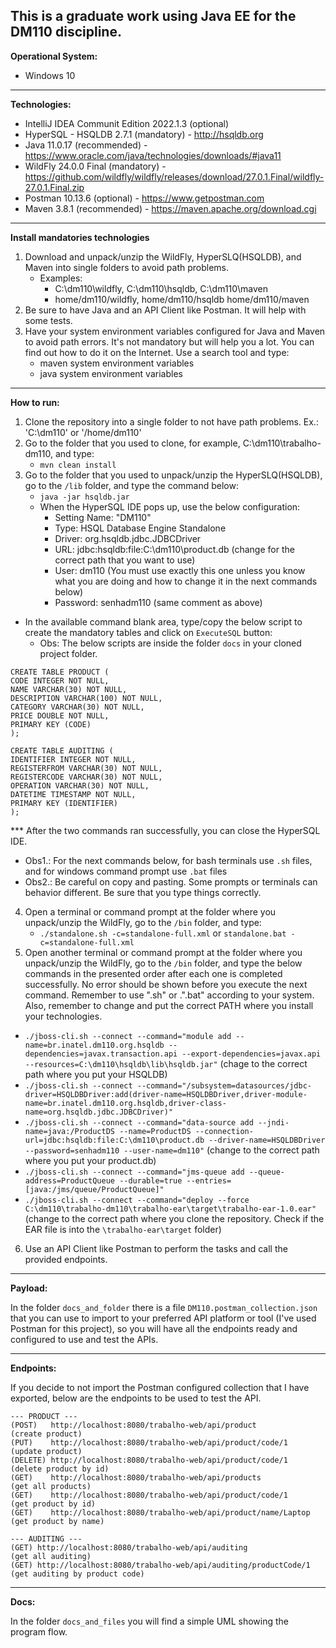 ## This is a graduate work using Java EE for the DM110 discipline.

**Operational System:**

- Windows 10

---

**Technologies:**

- IntelliJ IDEA Communit Edition 2022.1.3 (optional)
- HyperSQL - HSQLDB 2.7.1 (mandatory) - http://hsqldb.org
- Java 11.0.17 (recommended) - https://www.oracle.com/java/technologies/downloads/#java11
- WildFly 24.0.0 Final (mandatory) - https://github.com/wildfly/wildfly/releases/download/27.0.1.Final/wildfly-27.0.1.Final.zip
- Postman 10.13.6 (optional) - https://www.getpostman.com
- Maven 3.8.1 (recommended) - https://maven.apache.org/download.cgi

---

**Install mandatories technologies**

1. Download and unpack/unzip the WildFly, HyperSLQ(HSQLDB), and Maven into single folders to avoid path problems.
   - Examples: 
     - C:\dm110\wildfly, C:\dm110\hsqldb, C:\dm110\maven
     - home/dm110/wildfly, home/dm110/hsqldb home/dm110/maven 
2. Be sure to have Java and an API Client like Postman. It will help with some tests.
3. Have your system environment variables configured for Java and Maven to avoid path errors. It's not mandatory but will help you a lot. You can find out how to do it on the Internet. Use a search tool and type:
   - maven system environment variables  
   - java system environment variables 

---

**How to run:**

1. Clone the repository into a single folder to not have path problems. Ex.: 'C:\dm110' or '/home/dm110'
2. Go to the folder that you used to clone, for example, C:\dm110\trabalho-dm110, and type:
   - `mvn clean install`
3. Go to the folder that you used to unpack/unzip the HyperSLQ(HSQLDB), go to the `/lib` folder, and type the command below:
   - `java -jar hsqldb.jar` 
   - When the HyperSQL IDE pops up, use the below configuration:
     - Setting Name: "DM110"
     - Type: HSQL Database Engine Standalone
     - Driver: org.hsqldb.jdbc.JDBCDriver
     - URL: jdbc:hsqldb:file:C:\dm110\product.db (change for the correct path that you want to use)
     - User: dm110 (You must use exactly this one unless you know what you are doing and how to change it in the next commands below)
     - Password: senhadm110 (same comment as above)
- In the available command blank area, type/copy the below script to create the mandatory tables and click on `ExecuteSQL` button:
  - Obs: The below scripts are inside the folder `docs` in your cloned project folder.
```
CREATE TABLE PRODUCT (
CODE INTEGER NOT NULL,
NAME VARCHAR(30) NOT NULL,
DESCRIPTION VARCHAR(100) NOT NULL,
CATEGORY VARCHAR(30) NOT NULL,
PRICE DOUBLE NOT NULL,
PRIMARY KEY (CODE)
);
```
```
CREATE TABLE AUDITING (
IDENTIFIER INTEGER NOT NULL,
REGISTERFROM VARCHAR(30) NOT NULL,
REGISTERCODE VARCHAR(30) NOT NULL,
OPERATION VARCHAR(30) NOT NULL,
DATETIME TIMESTAMP NOT NULL,
PRIMARY KEY (IDENTIFIER)
);
```
*** After the two commands ran successfully, you can close the HyperSQL IDE.

- Obs1.: For the next commands below, for bash terminals use `.sh` files, and for windows command prompt use `.bat` files
- Obs2.: Be careful on copy and pasting. Some prompts or terminals can behavior different. Be sure that you type things correctly.
4. Open a terminal or command prompt at the folder where you unpack/unzip the WildFly, go to the `/bin` folder, and type:  
   - `./standalone.sh -c=standalone-full.xml` or `standalone.bat -c=standalone-full.xml` 
5. Open another terminal or command prompt at the folder where you unpack/unzip the WildFly, go to the `/bin` folder, and type the below commands in the presented order after each one is completed successfully. No error should be shown before you execute the next command. Remember to use ".sh" or .".bat" according to your system. Also, remember to change and put the correct PATH where you install your technologies.
- `./jboss-cli.sh --connect --command="module add --name=br.inatel.dm110.org.hsqldb --dependencies=javax.transaction.api --export-dependencies=javax.api --resources=C:\dm110\hsqldb\lib\hsqldb.jar"` (chage to the correct path where you put your HSQLDB)
- `./jboss-cli.sh --connect --command="/subsystem=datasources/jdbc-driver=HSQLDBDriver:add(driver-name=HSQLDBDriver,driver-module-name=br.inatel.dm110.org.hsqldb,driver-class-name=org.hsqldb.jdbc.JDBCDriver)"`
- `./jboss-cli.sh --connect --command="data-source add --jndi-name=java:/ProductDS --name=ProductDS --connection-url=jdbc:hsqldb:file:C:\dm110\product.db --driver-name=HSQLDBDriver --password=senhadm110 --user-name=dm110"` (change to the correct path where you put your product.db)
- `./jboss-cli.sh --connect --command="jms-queue add --queue-address=ProductQueue --durable=true --entries=[java:/jms/queue/ProductQueue]"` 
- `./jboss-cli.sh --connect --command="deploy --force C:\dm110\trabalho-dm110\trabalho-ear\target\trabalho-ear-1.0.ear"` (change to the correct path where you clone the repository. Check if the EAR file is into the `\trabalho-ear\target` folder)

6. Use an API Client like Postman to perform the tasks and call the provided endpoints. 

---

**Payload:**

In the folder `docs_and_folder` there is a file `DM110.postman_collection.json` that you can use to import to your preferred API platform or tool (I've used Postman for this project), so you will have all the endpoints ready and configured to use and test the APIs.

---

**Endpoints:**

If you decide to not import the Postman configured collection that I have exported, below are the endpoints to be used to test the API.

```
--- PRODUCT ---
(POST)   http://localhost:8080/trabalho-web/api/product             (create product)
(PUT)    http://localhost:8080/trabalho-web/api/product/code/1      (update product)
(DELETE) http://localhost:8080/trabalho-web/api/product/code/1      (delete product by id)
(GET)    http://localhost:8080/trabalho-web/api/products            (get all products)
(GET)    http://localhost:8080/trabalho-web/api/product/code/1      (get product by id)
(GET)    http://localhost:8080/trabalho-web/api/product/name/Laptop (get product by name)

--- AUDITING ---
(GET) http://localhost:8080/trabalho-web/api/auditing               (get all auditing)
(GET) http://localhost:8080/trabalho-web/api/auditing/productCode/1 (get auditing by product code)
```

---

**Docs:**

In the folder `docs_and_files` you will find a simple UML showing the program flow.
